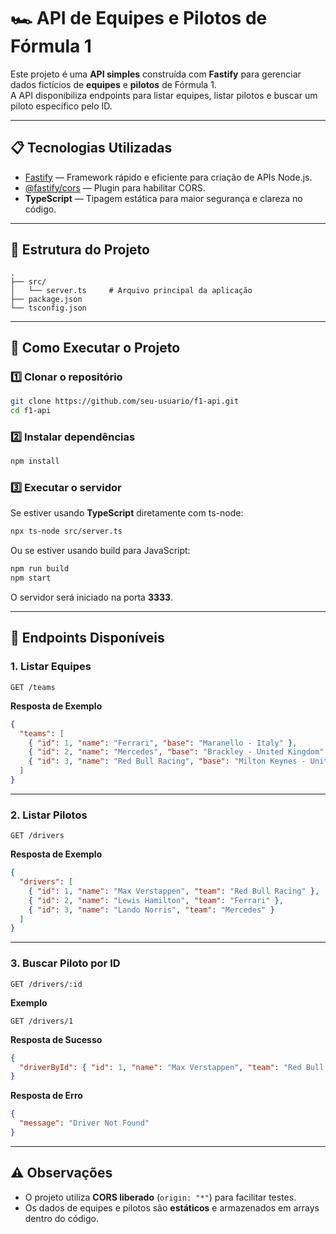 # 🏎️ API de Equipes e Pilotos de Fórmula 1

Este projeto é uma **API simples** construída com **Fastify** para gerenciar dados fictícios de **equipes** e **pilotos** de Fórmula 1.  
A API disponibiliza endpoints para listar equipes, listar pilotos e buscar um piloto específico pelo ID.

---

## 📋 Tecnologias Utilizadas

- [Fastify](https://fastify.dev/) — Framework rápido e eficiente para criação de APIs Node.js.
- [@fastify/cors](https://github.com/fastify/fastify-cors) — Plugin para habilitar CORS.
- **TypeScript** — Tipagem estática para maior segurança e clareza no código.

---

## 📂 Estrutura do Projeto

```
.
├── src/
│   └── server.ts     # Arquivo principal da aplicação
├── package.json
└── tsconfig.json
```

---

## 🚀 Como Executar o Projeto

### 1️⃣ Clonar o repositório
```bash
git clone https://github.com/seu-usuario/f1-api.git
cd f1-api
```

### 2️⃣ Instalar dependências
```bash
npm install
```

### 3️⃣ Executar o servidor
Se estiver usando **TypeScript** diretamente com ts-node:
```bash
npx ts-node src/server.ts
```
Ou se estiver usando build para JavaScript:
```bash
npm run build
npm start
```

O servidor será iniciado na porta **3333**.

---

## 📌 Endpoints Disponíveis

### **1. Listar Equipes**
```
GET /teams
```
**Resposta de Exemplo**
```json
{
  "teams": [
    { "id": 1, "name": "Ferrari", "base": "Maranello - Italy" },
    { "id": 2, "name": "Mercedes", "base": "Brackley - United Kingdom" },
    { "id": 3, "name": "Red Bull Racing", "base": "Milton Keynes - United Kingdom" }
  ]
}
```

---

### **2. Listar Pilotos**
```
GET /drivers
```
**Resposta de Exemplo**
```json
{
  "drivers": [
    { "id": 1, "name": "Max Verstappen", "team": "Red Bull Racing" },
    { "id": 2, "name": "Lewis Hamilton", "team": "Ferrari" },
    { "id": 3, "name": "Lando Norris", "team": "Mercedes" }
  ]
}
```

---

### **3. Buscar Piloto por ID**
```
GET /drivers/:id
```
**Exemplo**
```
GET /drivers/1
```
**Resposta de Sucesso**
```json
{
  "driverById": { "id": 1, "name": "Max Verstappen", "team": "Red Bull Racing" }
}
```
**Resposta de Erro**
```json
{
  "message": "Driver Not Found"
}
```

---

## ⚠️ Observações

- O projeto utiliza **CORS liberado** (`origin: "*"`) para facilitar testes.
- Os dados de equipes e pilotos são **estáticos** e armazenados em arrays dentro do código.
